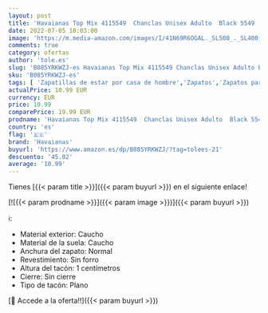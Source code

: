 ```yaml
---
layout: post
title: 'Havaianas Top Mix 4115549  Chanclas Unisex Adulto  Black 5549  45/46 EU'
date: 2022-07-05 18:03:00
image: 'https://m.media-amazon.com/images/I/41N69R6OGAL._SL500_._SL400_.jpg'
comments: true
category: ofertas
author: 'tole.es'
slug: 'B085YRKWZJ-es Havaianas Top Mix 4115549 Chanclas Unisex Adulto Black...'
sku: 'B085YRKWZJ-es'
tags: [ 'Zapatillas de estar por casa de hombre','Zapatos','Zapatos para hombre','Zapatos y complementos','chanclas','havaianas','🇪🇸', ]
actualPrice: 10.99 EUR
currency: EUR
price: 10.99
comparePrice: 19.99 EUR
prodname: 'Havaianas Top Mix 4115549  Chanclas Unisex Adulto  Black 5549  45/46 EU'
country: 'es'
flag: '🇪🇸'
brand: 'Havaianas'
buyurl: 'https://www.amazon.es/dp/B085YRKWZJ/?tag=tolees-21'
descuento: '45.02'
average: '10.99'
---
```


Tienes [{{< param title >}}]({{< param buyurl >}}) en el siguiente enlace!

[![{{< param prodname >}}]({{< param image >}})]({{< param buyurl >}})

ℹ️:

- Material exterior: Caucho
- Material de la suela: Caucho
- Anchura del zapato: Normal
- Revestimiento: Sin forro
- Altura del tacón: 1 centímetros
- Cierre: Sin cierre
- Tipo de tacón: Plano

[🛒 Accede a la oferta!!]({{< param buyurl >}})
